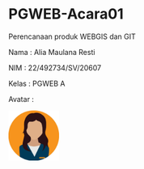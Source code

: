 # PGWEB-Acara01
Perencanaan produk WEBGIS dan GIT  

Nama : Alia Maulana Resti

NIM : 22/492734/SV/20607

Kelas : PGWEB A

Avatar : 

<img src="image/avatar.jpg" width = "100">
